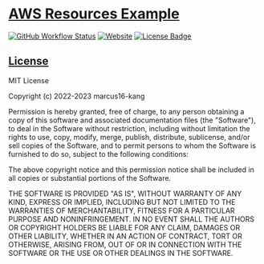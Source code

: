 # [AWS Resources Example](https://marcus16-kang.github.io/aws-resources-example/)

[![GitHub Workflow Status](https://img.shields.io/github/actions/workflow/status/marcus16-kang/aws-resources-example/ci.yaml)](https://github.com/marcus16-kang/aws-resources-example/actions)
[![Website](https://img.shields.io/website?down_color=red&down_message=offline&up_color=green&up_message=online&url=https%3A%2F%2Fmarcus16-kang.github.io%2Faws-resources-example%2F)](https://marcus16-kang.github.io/aws-resources-example/)
[![License Badge](https://img.shields.io/github/license/marcus16-kang/aws-resources-example)](LICENSE)

## [License](LICENSE)

MIT License

Copyright (c) 2022-2023 marcus16-kang

Permission is hereby granted, free of charge, to any person obtaining a copy
of this software and associated documentation files (the "Software"), to deal
in the Software without restriction, including without limitation the rights
to use, copy, modify, merge, publish, distribute, sublicense, and/or sell
copies of the Software, and to permit persons to whom the Software is
furnished to do so, subject to the following conditions:

The above copyright notice and this permission notice shall be included in all
copies or substantial portions of the Software.

THE SOFTWARE IS PROVIDED "AS IS", WITHOUT WARRANTY OF ANY KIND, EXPRESS OR
IMPLIED, INCLUDING BUT NOT LIMITED TO THE WARRANTIES OF MERCHANTABILITY,
FITNESS FOR A PARTICULAR PURPOSE AND NONINFRINGEMENT. IN NO EVENT SHALL THE
AUTHORS OR COPYRIGHT HOLDERS BE LIABLE FOR ANY CLAIM, DAMAGES OR OTHER
LIABILITY, WHETHER IN AN ACTION OF CONTRACT, TORT OR OTHERWISE, ARISING FROM,
OUT OF OR IN CONNECTION WITH THE SOFTWARE OR THE USE OR OTHER DEALINGS IN THE
SOFTWARE.